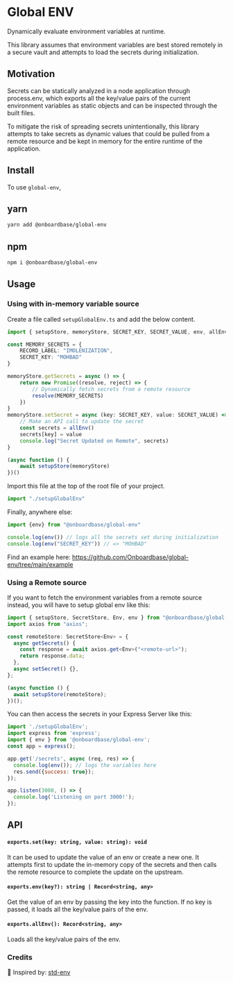 
<div align=“center”>

# Global ENV

Dynamically evaluate environment variables at runtime.

This library assumes that environment variables are best stored remotely in a secure vault and attempts to load the secrets during initialization.

</div>

## Motivation

Secrets can be statically analyzed in a node application through process.env, which exports all the key/value pairs of the current environment variables as static objects and can be inspected through the built files.

To mitigate the risk of spreading secrets unintentionally, this library attempts to take secrets as dynamic values that could be pulled from a remote resource and be kept in memory for the entire runtime of the application.

## Install

To use `global-env`,

## yarn

```bash
yarn add @onboardbase/global-env
```

## npm

```bash
npm i @onboardbase/global-env
```

## Usage

### Using with in-memory variable source

Create a file called `setupGlobalEnv.ts` and add the below content.

```ts
import { setupStore, memoryStore, SECRET_KEY, SECRET_VALUE, env, allEnv } from "@onboardbase/global-env"

const MEMORY_SECRETS = {
    RECORD_LABEL: "IMOLENIZATION",
    SECRET_KEY: "MOHBAD"
}

memoryStore.getSecrets = async () => {
    return new Promise((resolve, reject) => {
        // Dynamically fetch secrets from a remote resource
        resolve(MEMORY_SECRETS)
    })
}
memoryStore.setSecret = async (key: SECRET_KEY, value: SECRET_VALUE) => {
    // Make an API call to update the secret
    const secrets = allEnv()
    secrets[key] = value
    console.log("Secret Updated on Remote", secrets)
}

(async function () {
    await setupStore(memoryStore)
})()
```

Import this file at the top of the root file of your project.

```ts
import "./setupGlobalEnv"
```

Finally, anywhere else:

```ts
import {env} from "@onboardbase/global-env"

console.log(env()) // logs all the secrets set during initialization
console.log(env("SECRET_KEY")) // => "MOHBAD"

```

Find an example here: https://github.com/Onboardbase/global-env/tree/main/example

### Using a Remote source

If you want to fetch the environment variables from a remote source instead, you will have to setup global env like this:

```ts
import { setupStore, SecretStore, Env, env } from "@onboardbase/global-env";
import axios from "axios";

const remoteStore: SecretStore<Env> = {
  async getSecrets() {
    const response = await axios.get<Env>("<remote-url>");
    return response.data;
  },
  async setSecret() {},
};

(async function () {
  await setupStore(remoteStore);
})();
```

You can then access the secrets in your Express Server like this:

```js
import './setupGlobalEnv';
import express from 'express';
import { env } from '@onboardbase/global-env';
const app = express();

app.get('/secrets', async (req, res) => {
  console.log(env()); // logs the variables here
  res.send({success: true});
});

app.listen(3000, () => {
  console.log('Listening on port 3000!');
});
```

## API

#### **`exports.set(key: string, value: string): void`**

It can be used to update the value of an env or create a new one. It attempts first to update the in-memory copy of the secrets and then calls the remote resource to complete the update on the upstream.

#### **`exports.env(key?): string | Record<string, any>`**
Get the value of an env by passing the key into the function. If no key is passed, it loads all the key/value pairs of the env.

#### **`exports.allEnv(): Record<string, any>`**
Loads all the key/value pairs of the env.


### Credits

🙌  Inspired by: [std-env](https://github.com/unjs/std-env)

